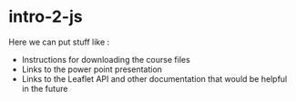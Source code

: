 # intro-2-js
Here we can put stuff like :
<ul>
<li> Instructions for downloading the course files </li>
<li> Links to the power point presentation </li>
<li> Links to the Leaflet API and other documentation that would be helpful in the future</li>
</ul>
